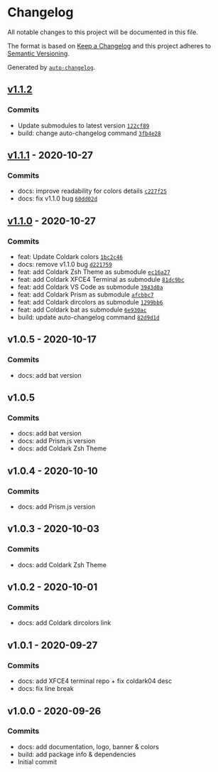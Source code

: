 # Changelog

All notable changes to this project will be documented in this file.

The format is based on [Keep a Changelog](https://keepachangelog.com/en/1.0.0/)
and this project adheres to [Semantic Versioning](https://semver.org/spec/v2.0.0.html).

Generated by [`auto-changelog`](https://github.com/CookPete/auto-changelog).

## [v1.1.2](https://github.com/ArmandPhilippot/coldark/compare/v1.1.1...v1.1.2)

### Commits

- Update submodules to latest version [`122cf89`](https://github.com/ArmandPhilippot/coldark/commit/122cf89621268a0bc2994d347d09652fc98022c6)
- build: change auto-changelog command [`3fb4e28`](https://github.com/ArmandPhilippot/coldark/commit/3fb4e28e46a46690f0e3d8545028daf588df95a4)

## [v1.1.1](https://github.com/ArmandPhilippot/coldark/compare/v1.1.0...v1.1.1) - 2020-10-27

### Commits

- docs: improve readability for colors details [`c227f25`](https://github.com/ArmandPhilippot/coldark/commit/c227f2538c93bef6f3913d9ff504b5a05194e1ae)
- docs: fix v1.1.0 bug [`60dd02d`](https://github.com/ArmandPhilippot/coldark/commit/60dd02d5536443d154ecf927d2095de6575dddbd)

## [v1.1.0](https://github.com/ArmandPhilippot/coldark/compare/v1.0.5...v1.1.0) - 2020-10-27

### Commits

- feat: Update Coldark colors [`1bc2c46`](https://github.com/ArmandPhilippot/coldark/commit/1bc2c462a664d31f0590a964052fbb2857796750)
- docs: remove v1.1.0 bug [`d221759`](https://github.com/ArmandPhilippot/coldark/commit/d221759e14c072c58ae2ce845194d01208d50d38)
- feat: add Coldark Zsh Theme as submodule [`ec16a27`](https://github.com/ArmandPhilippot/coldark/commit/ec16a27a719f1182873571d8018d7491c3bad272)
- feat: add Coldark XFCE4 Terminal as submodule [`81dc9bc`](https://github.com/ArmandPhilippot/coldark/commit/81dc9bc1e000dfcdb4b587f336d559c090e2c927)
- feat: add Coldark VS Code as submodule [`3943d0a`](https://github.com/ArmandPhilippot/coldark/commit/3943d0a9faa7d36c3711a9bc898572a6db000f3a)
- feat: add Coldark Prism as submodule [`afcbbc7`](https://github.com/ArmandPhilippot/coldark/commit/afcbbc7cb6b1744cc50daef82314b561058d7975)
- feat: add Coldark dircolors as submodule [`1299bb6`](https://github.com/ArmandPhilippot/coldark/commit/1299bb6966140c93c78ea1bf579ac9cda35be7ec)
- feat: add Coldark bat as submodule [`6e930ac`](https://github.com/ArmandPhilippot/coldark/commit/6e930ac9952aea5bc4b9743fee28543c6cfbb36a)
- build: update auto-changelog command [`82d9d1d`](https://github.com/ArmandPhilippot/coldark/commit/82d9d1d6b64d4872e08212acca42c6df39e2c2d0)

<!-- auto-changelog-above -->

## v1.0.5 - 2020-10-17

### Commits

- docs: add bat version

## v1.0.5

### Commits

- docs: add bat version
- docs: add Prism.js version
- docs: add Coldark Zsh Theme

## v1.0.4 - 2020-10-10

### Commits

- docs: add Prism.js version

## v1.0.3 - 2020-10-03

### Commits

- docs: add Coldark Zsh Theme

## v1.0.2 - 2020-10-01

### Commits

- docs: add Coldark dircolors link

## v1.0.1 - 2020-09-27

### Commits

- docs: add XFCE4 terminal repo + fix coldark04 desc
- docs: fix line break

## v1.0.0 - 2020-09-26

### Commits

- docs: add documentation, logo, banner & colors
- build: add package info & dependencies
- Initial commit

